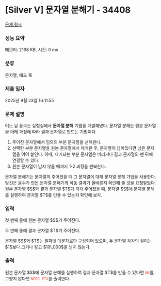 # [Silver V] 문자열 분해기 - 34408 

[문제 링크](https://www.acmicpc.net/problem/34408) 

### 성능 요약

메모리: 2168 KB, 시간: 0 ms

### 분류

문자열, 애드 혹

### 제출 일자

2025년 9월 23일 16:11:55

### 문제 설명

<p>어느 날 윤수는 실험실에서 <strong>문자열 분해</strong> 기법을 개발해냈다. 문자열 분해는 원본 문자열을 아래 과정에 따라 결과 문자열로 만드는 기법이다.</p>

<ol>
	<li>주어진 문자열에서 임의의 부분 문자열을 선택한다.</li>
	<li>선택한 부분 문자열을 원본 문자열에서 제거한 후, 문자열이 남아있다면 남은 문자열을 이어 붙인다. 이때, 제거되는 부분 문자열은 버리거나 결과 문자열의 맨 뒤에 연결할 수 있다.</li>
	<li>원본 문자열이 남지 않을 때까지 1-2 과정을 반복한다.</li>
</ol>

<p>문자열 분해기는 문자열이 주어졌을 때 그 문자열에 대해 문자열 분해 기법을 사용한다. 당신은 윤수가 만든 문자열 분해기의 작동 결과가 올바른지 확인해 줄 것을 요청받았다. 원본 문자열 $S$와 결과 문자열 $T$가 각각 주어졌을 때, 문자열 $S$에 문자열 분해를 실행하여 문자열 $T$를 만들 수 있는지 확인해 보자.</p>

### 입력 

 <p>첫 번째 줄에 원본 문자열 $S$가 주어진다.</p>

<p>두 번째 줄에 결과 문자열 $T$가 주어진다.</p>

<p>문자열 $S$와 $T$는 알파벳 대문자로만 구성되어 있으며, 두 문자열 각각의 길이는 $1$보다 크거나 같고 $10\,000$을 넘지 않는다.</p>

### 출력 

 <p>원본 문자열 $S$에 문자열 분해를 실행하여 결과 문자열 $T$를 만들 수 있다면 <span style="color:#e74c3c;"><code>OK</code></span>를, 그렇지 않다면 <span style="color:#e74c3c;"><code>NEED FIX</code></span>를 출력한다.</p>

